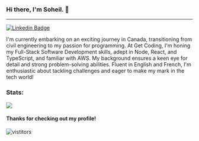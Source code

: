 ### Hi there, I'm Soheil. 👋
---
[![Linkedin Badge](https://img.shields.io/badge/-LinkedIn-0e76a8?style=flat-square&logo=Linkedin&logoColor=white)](https://www.linkedin.com/in/soheil-najmabadi-kia/)

I'm currently embarking on an exciting journey in Canada, transitioning from civil engineering to my passion for programming. At Get Coding, I'm honing my Full-Stack Software Development skills, adept in Node, React, and TypeScript, and familiar with AWS. My background ensures a keen eye for detail and strong problem-solving abilities. Fluent in English and French, I'm enthusiastic about tackling challenges and eager to make my mark in the tech world!


### Stats:

<div>
  <a href=""> <img align="center" src="https://github-readme-stats-sigma-five.vercel.app/api/top-langs/?username=SoheilNK&theme=react&line_height=40"/> </a>
 </div>

#### Thanks for checking out my profile! 
![vistitors](https://visitor-badge.glitch.me/badge?page_id=SoheilNK.SoheilNK)
